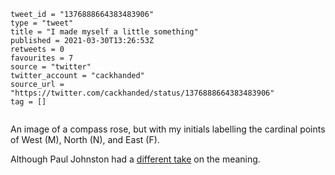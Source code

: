 ```
tweet_id = "1376888664383483906"
type = "tweet"
title = "I made myself a little something"
published = 2021-03-30T13:26:53Z
retweets = 0
favourites = 7
source = "twitter"
twitter_account = "cackhanded"
source_url = "https://twitter.com/cackhanded/status/1376888664383483906"
tag = []
```

<p class='image'><img src='http://mnf.m17s.net/2021/03/30/Exuw8SkWUAY4NCi.jpg' alt=''></p>

An image of a compass rose, but with my initials labelling the cardinal points
of West (M), North (N), and East (F).

Although Paul Johnston had a [different take][take] on the meaning.

[take]: https://twitter.com/PaulDJohnston/status/1376889015782277123
